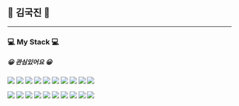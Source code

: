  ## 🌱 김국진 🌱
 --------
 

### 💻 My Stack 💻<br>

##### 😀 관심있어요 😀
<img src="https://img.shields.io/badge/HTML5-E34F26?style=flat&logo=HTML5&logoColor=white"/> <img src="https://img.shields.io/badge/CSS3-1572B6?style=flat&logo=CSS3&logoColor=white"/> <img src="https://img.shields.io/badge/JavaScript-F7DF1E?style=flat&logo=JavaScript&logoColor=white"/> <img src="https://img.shields.io/badge/TypeScript-3178C6?style=flat&logo=TypeScript&logoColor=white"/> <img src="https://img.shields.io/badge/React-61DAFB?style=flat&logo=React&logoColor=white"/> <img src="https://img.shields.io/badge/CreateReactApp-09D3AC?style=flat&logo=CreateReactApp&logoColor=white"/> 
<img src="https://img.shields.io/badge/Vue.js-4FC08D?style=flat&logo=Vue.js&logoColor=white"/> <img src="https://img.shields.io/badge/Axios-5A29E4?style=flat&logo=Axios&logoColor=white"/> <img src="https://img.shields.io/badge/Bable-F9DC3E?style=flat&logo=Babel&logoColor=white"/> <img src="https://img.shields.io/badge/ESLint-4B32C3?style=flat&logo=ESLint&logoColor=white"/> 

<img src="https://img.shields.io/badge/Express-000000?style=flat&logo=Express&logoColor=white"/> 

<img src="https://img.shields.io/badge/Git-F05032?style=flat&logo=Git&logoColor=white"/> 
<img src="https://img.shields.io/badge/GitHub-181717?style=flat&logo=GitHub&logoColor=white"/> 
<img src="https://img.shields.io/badge/GitLab-Fc6D26?style=flat&logo=GitLab&logoColor=white"/> 
<img src="https://img.shields.io/badge/Figma-F24E1E?style=flat&logo=Figma&logoColor=white"/> 
<img src="https://img.shields.io/badge/JiraSoftware-0052cc?style=flat&logo=JiraSoftware&logoColor=white"/> 

<img src="https://img.shields.io/badge/C++-00599C?style=flat&logo=C++&logoColor=white"/> 
<img src="https://img.shields.io/badge/CSharp-00599C?style=flat&logo=CSharp&logoColor=white"/> 
<img src="https://img.shields.io/badge/SpringBoot-6DB33F?style=flat&logo=Spring&logoColor=white"/> 
<img src="https://img.shields.io/badge/jQuery-0769AD?style=flat&logo=jQuery&logoColor=white"/> 

